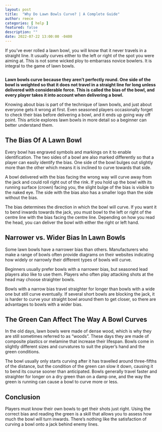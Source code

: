 ```yaml
---
layout: post
title:  "Why Do Lawn Bowls Curve? | A Complete Guide"
author: reece
categories: [ help ]
featured: false
description: ""
date: 2022-07-22 13:00:00 -0400
---
```

    

<!-- wp:paragraph -->
<p id="E117" xmlns="http://www.w3.org/1999/xhtml">If you’ve ever rolled a lawn bowl, you will know that it never travels in a straight line. It usually curves either to the left or right of the spot you were aiming at. This is not some wicked ploy to embarrass novice bowlers. It is integral to the game of lawn bowls.</p>
<!-- /wp:paragraph -->

<!-- wp:image {"id":1386,"sizeSlug":"full","linkDestination":"none"} -->
<figure class="wp-block-image size-full"><img src="/img/posts/Why-Do-Lawn-Bowls-Curve.jpg" alt="" class="wp-image-1386"/></figure>
<!-- /wp:image -->

<!-- wp:paragraph -->
<p id="E129"><strong>Lawn bowls curve because they aren’t perfectly round. One side of the bowl is weighted so that it does not travel in a straight line for long unless delivered with considerable force. This is called the bias of the bowl, and every player takes it into account when delivering a bowl.</strong></p>
<!-- /wp:paragraph -->

<!-- wp:paragraph -->
<p id="E143">Knowing about bias is part of the technique of lawn bowls, and just about everyone gets it wrong at first. Even seasoned players occasionally forget to check their bias before delivering a bowl, and it ends up going way off point. This article explores lawn bowls in more detail so a beginner can better understand them.</p>
<!-- /wp:paragraph -->

<!-- wp:heading -->
<h2 id="E156">The Bias Of A Lawn Bowl</h2>
<!-- /wp:heading -->

<!-- wp:paragraph -->
<p id="E164">Every bowl has engraved symbols and markings on it to enable identification. The two sides of a bowl are also marked differently so that a player can easily identify the bias. One side of the bowl bulges out slightly more than the other which means it is inclined to curve towards that side.</p>
<!-- /wp:paragraph -->

<!-- wp:paragraph -->
<p id="E173">A bowl delivered with the bias facing the wrong way will curve away from the jack and could roll right out of the rink. If you hold up the bowl with its running surface (crown) facing you, the slight bulge of the bias is visible to the naked eye. The side with the bias also has a smaller logo than the side without the bias.</p>
<!-- /wp:paragraph -->

<!-- wp:paragraph -->
<p id="E187">The bias determines the direction in which the bowl will curve. If you want it to bend inwards towards the jack, you must bowl to the left or right of the centre line with the bias facing the centre line. Depending on how you read the head, you can deliver the bowl with either the right or left hand.</p>
<!-- /wp:paragraph -->

<!-- wp:heading -->
<h2 id="E212">Narrower vs. Wider Bias In Lawn Bowls</h2>
<!-- /wp:heading -->

<!-- wp:paragraph -->
<p id="E220">Some lawn bowls have a narrower bias than others. Manufacturers who make a range of bowls often provide diagrams on their websites indicating how widely or narrowly their different types of bowls will curve.</p>
<!-- /wp:paragraph -->

<!-- wp:paragraph -->
<p id="E224">Beginners usually prefer bowls with a narrower bias, but seasoned lead players also like to use them. Players who often play attacking shots at the head may choose straighter bowls.</p>
<!-- /wp:paragraph -->

<!-- wp:paragraph -->
<p id="E233">Bowls with a narrow bias travel straighter for longer than bowls with a wide one but still curve eventually. If several short bowls are blocking the jack, it is harder to curve your straight bowl around them to get closer, so there are advantages to bowls with a wider bias.</p>
<!-- /wp:paragraph -->

<!-- wp:heading -->
<h2 id="E256">The Green Can Affect The Way A Bowl Curves</h2>
<!-- /wp:heading -->

<!-- wp:paragraph -->
<p id="E262">In the old days, lawn bowls were made of dense wood, which is why they are still sometimes referred to as “woods”. These days they are made of composite plastics or melamine that increase their lifespan. Bowls come in slightly different sizes and curvatures to suit the player’s hand and the green conditions.</p>
<!-- /wp:paragraph -->

<!-- wp:paragraph -->
<p id="E279">The bowl usually only starts curving after it has travelled around three-fifths of the distance, but the condition of the green can slow it down, causing it to bend its course sooner than anticipated. Bowls generally travel faster and straighter for longer on a dry green than on a damp one, and the way the green is running can cause a bowl to curve more or less.</p>
<!-- /wp:paragraph -->

<!-- wp:heading -->
<h2 id="E305">Conclusion</h2>
<!-- /wp:heading -->

<!-- wp:paragraph -->
<p id="E307">Players must know their own bowls to get their shots just right. Using the correct bias and reading the green is a skill that allows you to assess how much the bowl will turn inwards. There’s nothing like the satisfaction of curving a bowl onto a jack behind enemy lines.</p>
<!-- /wp:paragraph -->
    